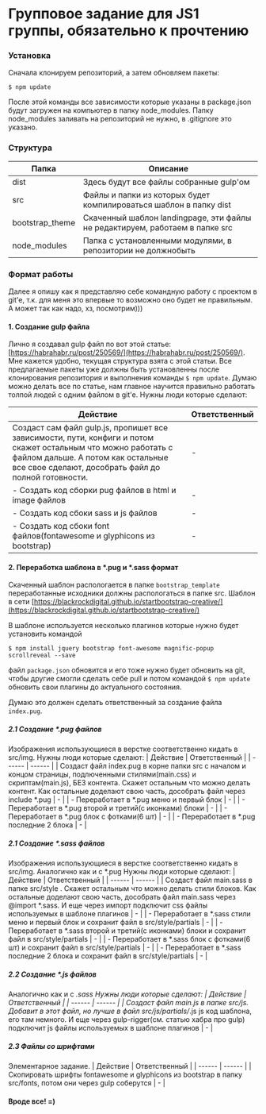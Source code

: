 # Групповое задание для JS1 группы, обязательно к прочтению

### Установка

Сначала клонируем репозиторий, а затем обновляем пакеты:

```
$ npm update
```

После этой команды все зависимости которые указаны в package.json будут загружен на компьютер в папку node_modules.
Папку node_modules заливать на репозиторий не нужно, в .gitignore это указано.

### Структура

| Папка | Описание |
| ------ | ------ |
| dist | Здесь будут все файлы собранные gulp'ом |
| src | Файлы и папки из которых будет компилироваться шаблон в папку dist |
| bootstrap_theme | Скаченный  шаблон landingpage, эти файлы не редактируем, работаем в папке src |
| node_modules | Папка с установленными модулями, в репозитории не должнобыть |

### Формат работы

Далее я опишу как я представляю себе командную работу с проектом в git'e, т.к. для меня это впервые то возможно оно будет не правильным. А может так как надо, хз, посмотрим)))

#### 1. Создание gulp файла

Лично я создавал gulp файл по вот этой статье: [https://habrahabr.ru/post/250569/](https://habrahabr.ru/post/250569/).
Мне кажется удобно, текущая структура взята с этой статьи.
Все предлагаемые пакеты уже должны быть установленны после клонирования репозитория и выполнения команды `$ npm update`.
Думаю можно делать все по статье, нам главное научится правильно работать толпой людей с одним файлом в git'e.
Нужны люди которые сделают:

| Действие | Ответственный |
| ------ | ------ |
| Создаст сам файл gulp.js, пропишет все зависимости, пути, конфиги и потом скажет остальным что можно работать с файлом дальше. А потом как остальные все свое сделают, дособрать файл до полной готовности. | - |
| - Создать код сборки pug файлов в html и image файлов | - |
| - Создать код сбоки sass и js файлов | - |
| - Создать код сбоки font файлов(fontawesome и glyphicons из bootstrap) | - |

#### 2. Переработка шаблона в *.pug и *.sass формат

Скаченный шаблон распологается в папке `bootstrap_template` переработанные исходники должны распологаться в папке src.
Шаблон в сети [https://blackrockdigital.github.io/startbootstrap-creative/](https://blackrockdigital.github.io/startbootstrap-creative/)

В шаблоне используется несколько плагинов которые нужно будет установить командой
```
$ npm install jquery bootstrap font-awesome magnific-popup scrollreveal --save
```
файл `package.json` обновится и его тоже нужно будет обновить на git, чтобы другие смогли сделать себе pull и потом командой `$ npm update` обновить свои плагины до актуального состояния.

Думаю это должен сделать ответственный за создание файла `index.pug`.

##### 2.1 Создание *.pug файлов
Изображения использующиеся в верстке соответственно кидать в src/img.
Нужны люди которые сделают:
| Действие | Ответственный |
| ------ | ------ |
| Создаст файл index.pug в корне папки src с началом и концом страницы, подлюченными стилями(main.css) и скриптам(main.js), БЕЗ контента. Скажет остальным что можно делать контент. Как остальные доделают свою часть, дособрать файл через include *.pug | - |
| - Переработает в *.pug меню и первый блок | - |
| - Переработает в *.pug второй и третий(с иконками) блоки | - |
| - Переработает в *.pug блок с фотками(6 шт) | - |
| - Переработает в *.pug последние 2 блока | - |

##### 2.1 Создание *.sass файлов
Изображения использующиеся в верстке соответственно кидать в src/img.
Аналогично как и с *.pug
Нужны люди которые сделают:
| Действие | Ответственный |
| ------ | ------ |
| Создаст файл main.sass в папке src/style . Скажет остальным что можно делать стили блоков. Как остальные доделают свою часть, дособрать файл main.sass через @import *.sass. И еще через импорт подключит css файлы используемых в шаблоне плагинов | - |
| - Переработает в *.sass стили меню и первый блок и сохранит файл в src/style/partials | - |
| - Переработает в *.sass второй и третий(с иконками) блоки и сохранит файл в src/style/partials | - |
| - Переработает в *.sass блок с фотками(6 шт) и сохранит файл в src/style/partials | - |
| - Переработает в *.sass последние 2 блока и сохранит файл в src/style/partials | - |

##### 2.2 Создание *.js файлов
Аналогично как и с *.sass
Нужны люди которые сделают:
| Действие | Ответственный |
| ------ | ------ |
| Создаст файл main.js в папке src/js. Добавит в этот файл, но лучше в файл src/js/partials/*.js js код шаблона, его там немного. И еще через gulp-rigger(см. статью хабра про gulp) подключит js файлы используемых в шаблоне плагинов | - |

##### 2.3 Файлы со шрифтами
Элементарное задание.
| Действие | Ответственный |
| ------ | ------ |
| Скопировать шрифты fontawesome и glyphicons из bootstrap в папку src/fonts, потом они через gulp соберутся | - |

#### Вроде все! =)
